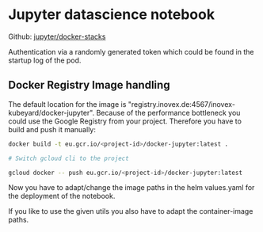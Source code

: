 # Jupyter datascience notebook

Github: [jupyter/docker-stacks](https://github.com/jupyter/docker-stacks/tree/master/datascience-notebook)

Authentication via a randomly generated token which could be found in the startup log of the pod.

## Docker Registry Image handling
The default location for the image is "registry.inovex.de:4567/inovex-kubeyard/docker-jupyter". 
Because of the performance bottleneck you could use the Google Registry from your project.
Therefore you have to build and push it manually:
```sh
docker build -t eu.gcr.io/<project-id>/docker-jupyter:latest . 

# Switch gcloud cli to the project

gcloud docker -- push eu.gcr.io/<project-id>/docker-jupyter:latest
```

Now you have to adapt/change the image paths in the helm values.yaml for the deployment of the notebook.

If you like to use the given utils you also have to adapt the container-image paths.
